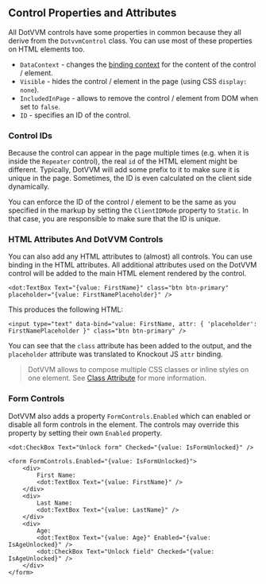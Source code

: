 ## Control Properties and Attributes

All DotVVM controls have some properties in common because they all derive from the `DotvvmControl` class. 
You can use most of these properties on HTML elements too.

+ `DataContext` - changes the [binding context](/docs/tutorials/basics-binding-context/{branch}) for the content of the control / element.
+ `Visible` - hides the control / element in the page (using CSS `display: none`).
+ `IncludedInPage` - allows to remove the control / element from DOM when set to `false`.
+ `ID` - specifies an ID of the control. 

### Control IDs

Because the control can appear in the page multiple times (e.g. when it is inside the `Repeater` control), the real `id` of the HTML element might be different. Typically, DotVVM will add some prefix to it to make sure it is unique in the page.
Sometimes, the ID is even calculated on the client side dynamically. 

You can enforce the ID of the control / element to be the same as you specified in the markup by setting the `ClientIDMode` property to `Static`. In that case, you are responsible to make sure that the ID is unique. 

### HTML Attributes And DotVVM Controls

You can also add any HTML attributes to (almost) all controls. You can use binding in the HTML attributes.
All additional attributes used on the DotVVM control will be added to the main HTML element rendered by the control.

```DOTHTML
<dot:TextBox Text="{value: FirstName}" class="btn btn-primary" placeholder="{value: FirstNamePlaceholder}" />
```

This produces the following HTML:

```DOTHTML
<input type="text" data-bind="value: FirstName, attr: { 'placeholder': FirstNamePlaceholder }" class="btn btn-primary" />
```

You can see that the `class` attribute has been added to the output, and the `placeholder` attribute was translated to Knockout JS `attr` binding.

> DotVVM allows to compose multiple CSS classes or inline styles on one element. See [Class Attribute](/docs/tutorials/basic-class-attribute/{branch}) for more information.

### Form Controls

DotVVM also adds a property `FormControls.Enabled` which can enabled or disable all form controls in the element. The controls may override this property by setting their own `Enabled` property. 

```DOTHTML
<dot:CheckBox Text="Unlock form" Checked="{value: IsFormUnlocked}" />

<form FormControls.Enabled="{value: IsFormUnlocked}">
    <div>
        First Name: 
        <dot:TextBox Text="{value: FirstName}" />
    </div>
    <div>
        Last Name: 
        <dot:TextBox Text="{value: LastName}" />
    </div>
    <div>
        Age:
        <dot:TextBox Text="{value: Age}" Enabled="{value: IsAgeUnlocked}" />
        <dot:CheckBox Text="Unlock field" Checked="{value: IsAgeUnlocked}" />
    </div>
</form>
```

